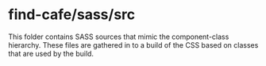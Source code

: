 # find-cafe/sass/src

This folder contains SASS sources that mimic the component-class hierarchy. These files
are gathered in to a build of the CSS based on classes that are used by the build.
